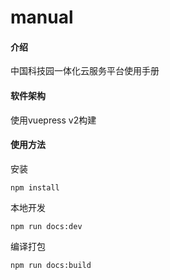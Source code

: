 # manual

#### 介绍

中国科技园一体化云服务平台使用手册

#### 软件架构

使用vuepress v2构建

#### 使用方法

安装

```
npm install
```

本地开发

```
npm run docs:dev
```

编译打包

```
npm run docs:build
```

